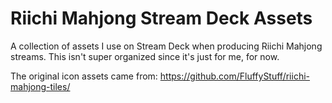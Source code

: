 # Riichi Mahjong Stream Deck Assets

A collection of assets I use on Stream Deck when producing Riichi Mahjong streams. This isn't super organized since it's just for me, for now.

The original icon assets came from: https://github.com/FluffyStuff/riichi-mahjong-tiles/
